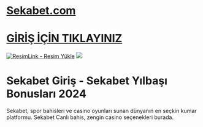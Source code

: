 #  <a href=" https://sekabet1380.com">Sekabet.com</a>

#  <a href=" https://sekabet1380.com">GİRİŞ İÇİN TIKLAYINIZ</a>

<meta charset="UTF-8">
    <meta name="viewport" content="width=device-width, initial-scale=1.0">
</head>
<body>

<a href=" https://sekabet1380.com" title="ResimLink - Resim Yükle"><img src="https://r.resimlink.com/U4T09.png" title="ResimLink - Resim Yükle" alt="ResimLink - Resim Yükle"></a>
<a href=" https://sekabet1380.com">
    <img src="https://r.resimlink.com/U4T09.png" />
</a>
</a>


# Sekabet Giriş - Sekabet Yılbaşı Bonusları 2024

Sekabet, spor bahisleri ve casino oyunları sunan dünyanın en seçkin kumar platformu. Sekabet Canlı bahis, zengin casino seçenekleri burada.
